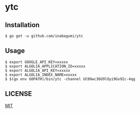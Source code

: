 # ytc

## Installation

```console
$ go get -u github.com/inabagumi/ytc
```

## Usage

```console
$ export GOOGLE_API_KEY=xxxxx
$ export ALGOLIA_APPLICATION_ID=xxxxx
$ export ALGOLIA_API_KEY=xxxxx
$ export ALGOLIA_INDEX_NAME=xxxxx
$ $(go env GOPATH)/bin/ytc -channel UC0Owc36U9lOyi9Gx9Ic-4qg
```

## LICENSE

[MIT](LICENSE)
